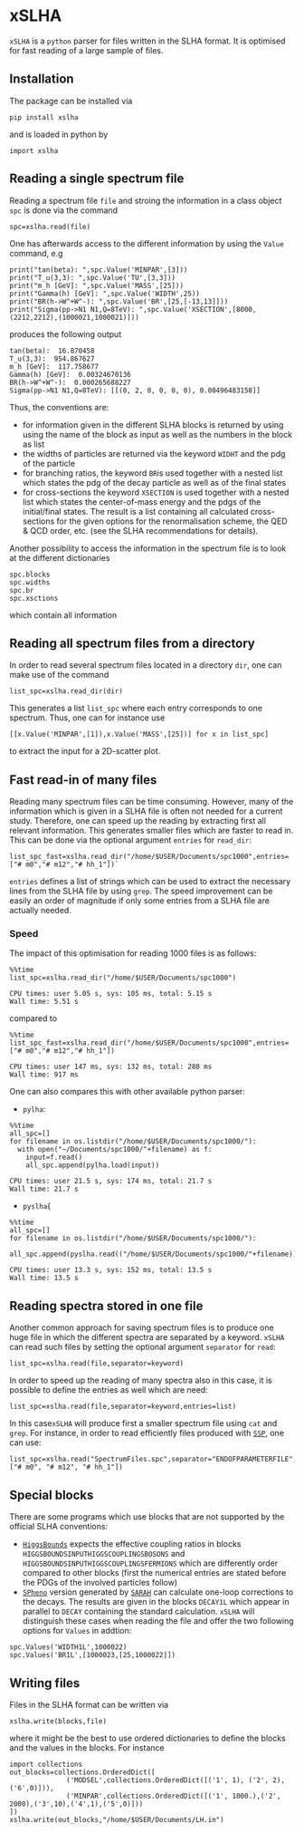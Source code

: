 # xSLHA
``xSLHA`` is a ``python`` parser for files written in the SLHA format. It is optimised for fast reading of a large sample of files.

## Installation
The package can be installed via
```
pip install xslha
```
and is loaded in python by 
```
import xslha
```

## Reading a single spectrum file
Reading a spectrum file ``file`` and stroing the information in a class object ``spc`` is done via the command
```
spc=xslha.read(file)
```
One has afterwards access to the different information by using the ``Value`` command, e.g
```
print("tan(beta): ",spc.Value('MINPAR',[3]))
print("T_u(3,3): ",spc.Value('TU',[3,3]))
print("m_h [GeV]: ",spc.Value('MASS',[25]))
print("Gamma(h) [GeV]: ",spc.Value('WIDTH',25))
print("BR(h->W^+W^-): ",spc.Value('BR',[25,[-13,13]]))
print("Sigma(pp->N1 N1,Q=8TeV): ",spc.Value('XSECTION',[8000,(2212,2212),(1000021,1000021)]))
```
produces the following output
```
tan(beta):  16.870458
T_u(3,3):  954.867627
m_h [GeV]:  117.758677
Gamma(h) [GeV]:  0.00324670136
BR(h->W^+W^-):  0.000265688227
Sigma(pp->N1 N1,Q=8TeV): [[(0, 2, 0, 0, 0, 0), 0.00496483158]]
```
Thus, the conventions are:
* for information given in the different SLHA blocks is returned by using using the name of the block as input as well as the numbers in the block as list
* the widths of particles are returned via the keyword ``WIDHT`` and the pdg of the particle
* for branching ratios, the keyword ``BR``is used together with a nested list which states the pdg of the decay particle as well as of the final states
* for cross-sections the keyword ``XSECTION`` is used together with a nested list which states the center-of-mass energy and the pdgs of the initial/final states. The result is a list containing all calculated cross-sections for the given options for the renormalisation scheme, the QED & QCD order, etc. (see the SLHA recommendations for details). 

Another possibility to access the information in the spectrum file is to look at the different dictionaries
```
spc.blocks
spc.widths
spc.br
spc.xsctions
```
which contain all information

## Reading all spectrum files from a directory
In order to read several spectrum files located in a directory ``dir``, one can make use of the command
```
list_spc=xslha.read_dir(dir)
```
This generates a list ``list_spc`` where each entry corresponds to one spectrum. Thus, one can for instance use 
```
[[x.Value('MINPAR',[1]),x.Value('MASS',[25])] for x in list_spc]
```
to extract the input for a 2D-scatter plot. 

## Fast read-in of many files
Reading many spectrum files can be time consuming. However, many of the information which is given in a SLHA file is often not needed for a current study. Therefore, one can speed up the reading by extracting first all relevant information. This generates smaller files which are faster to read in. This can be done via the optional argument ``entries`` for ``read_dir``:
```
list_spc_fast=xslha.read_dir("/home/$USER/Documents/spc1000",entries=["# m0","# m12","# hh_1"])`
```
``entries`` defines a list of strings which can be used to extract the necessary lines from the SLHA file by using ``grep``. The speed improvement can be easily an order of magnitude if only some entries from a SLHA file are actually needed.

### Speed
The impact of this optimisation for reading 1000 files is as follows:
```
%%time
list_spc=xslha.read_dir("/home/$USER/Documents/spc1000")

CPU times: user 5.05 s, sys: 105 ms, total: 5.15 s
Wall time: 5.51 s
```
compared to 
```
%%time
list_spc_fast=xslha.read_dir("/home/$USER/Documents/spc1000",entries=["# m0","# m12","# hh_1"])

CPU times: user 147 ms, sys: 132 ms, total: 280 ms
Wall time: 917 ms
```
One can also compares this with other available python parser:
* ``pylha``:
```
%%time
all_spc=[]
for filename in os.listdir("/home/$USER/Documents/spc1000/"): 
  with open("~/Documents/spc1000/"+filename) as f:
    input=f.read()
    all_spc.append(pylha.load(input))
    
CPU times: user 21.5 s, sys: 174 ms, total: 21.7 s
Wall time: 21.7 s    
```
* ``pyslha``{
```
%%time
all_spc=[]
for filename in os.listdir("/home/$USER/Documents/spc1000/"): 
    all_spc.append(pyslha.read(("/home/$USER/Documents/spc1000/"+filename)))

CPU times: user 13.3 s, sys: 152 ms, total: 13.5 s
Wall time: 13.5 s
 ```

## Reading spectra stored in one file
Another common approach for saving spectrum files is to produce one huge file in which the different spectra are separated by a keyword. ``xSLHA`` can read such files by setting the optional argument ``separator`` for ``read``:
```
list_spc=xslha.read(file,separator=keyword)
```
In order to speed up the reading of many spectra also in this case, it is possible to define the entries as well which are need:
```
list_spc=xslha.read(file,separator=keyword,entries=list)
```
In this case``xSLHA`` will produce first a smaller spectrum file using ``cat`` and ``grep``. For instance, in order to read efficiently files produced with [``SSP``](https://sarah.hepforge.org/SSP), one can use:
```
list_spc=xslha.read("SpectrumFiles.spc",separator="ENDOFPARAMETERFILE",entries=["# m0", "# m12", "# hh_1"])
```

## Special blocks
There are some programs which use blocks that are not supported by the official SLHA conventions:
* [``HiggsBounds``](https://higgsbounds.hepforge.org/) expects the effective coupling ratios in blocks ``HIGGSBOUNDSINPUTHIGGSCOUPLINGSBOSONS`` and ``HIGGSBOUNDSINPUTHIGGSCOUPLINGSFERMIONS`` which are differently order compared to other blocks (first the numerical entries are stated before the PDGs of the involved particles follow)
* [``SPheno``](spheno.hepforge.org) version generated by [``SARAH``](sarah.hepforge.org) can calculate one-loop corrections to the decays. The results are given in the blocks ``DECAY1L`` which appear in parallel to ``DECAY`` containing the standard calculation. ``xSLHA`` will distinguish these cases when reading the file and offer the two following options for ``Values`` in addtion:
```
spc.Values('WIDTH1L',1000022)
spc.Values('BR1L',[1000023,[25,1000022]])
```

## Writing files
Files in the SLHA format can be written via
```
xslha.write(blocks,file)
```
where it might be the best to use ordered dictionaries to define the blocks and the values in the blocks. For instance 
```
import collections
out_blocks=collections.OrderedDict([
              ('MODSEL',collections.OrderedDict([('1', 1), ('2', 2),('6',0)])),
              ('MINPAR',collections.OrderedDict([('1', 1000.),('2', 2000),('3',10),('4',1),('5',0)]))
])
xslha.write(out_blocks,"/home/$USER/Documents/LH.in")
```

